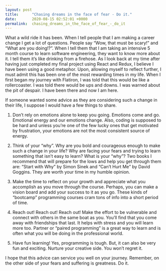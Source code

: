 ```yaml
---
layout: post
title:      "Chasing dreams in the face of fear - Do it."
date:       2020-08-15 02:52:01 +0000
permalink:  chasing_dreams_in_the_face_of_fear_-_do_it
---
```



What a wild ride it has been. When I tell people that I am making a career change I get a lot of questions. People say “Wow, that must be scary!” and “What are you doing!?”. When I tell them that I am taking an intensive 5 month course to learn software engineering, they want to know more about it. I tell them it’s like drinking from a firehose. As I look back at my time after having just completed my final project using React and Redux, I believe I have been using a good metaphor. Upon, allowing myself to reflect further, I must admit this has been one of the most rewarding times in my life. When I first began my journey with Flatiron, I was told that this would be like a rollercoaster. I was told there would be ups and downs. I was warned about the pit of despair. I have been there and now I am here. 

If someone wanted some advice as they are considering such a change in their life, I suppose I would have a few things to share.

1. Don’t rely on emotions alone to keep you going. Emotions come and go. Emotional energy and our emotions change. Also, coding is supposed to be hard and unless you’re one of the few lucky ones that get motivated by frustration, your emotions are not the most consistent source of energy. 

2. Think of your “why”. Why are you bold and courageous enough to make such a change in your life? Why are facing   your fears and trying to learn something that isn’t easy to learn? What is your “why”? Two books I recommend that will prepare for the lows and help you get through them are: “Start with Why” by Simon Sinek and “Can’t Hurt Me” by David Goggins. They are worth your time in my humble opinion.


3. Make the time to reflect on your growth and appreciate what you accomplish as you move through the course. Perhaps, you can make a vision board and add your success to it as you go. These kinds of “bootcamp” programming courses cram tons of info into a short period of time. 


4. Reach out! Reach out! Reach out! Make the effort to be vulnerable and connect with others in the same boat as you. You’ll find that you come away with friendships that last. It helps with stress and you will learn more too. Partner or “paired programming” is a great way to learn and is often what you will be doing in the professional world.


5. Have fun learning! Yes, programming is tough. But, it can also be very fun and exciting. Nurture your creative side. You won’t regret it.

I hope that this advice can service you well on your journey. Remember, on the other side of your fears and suffering is greatness. Do it.
